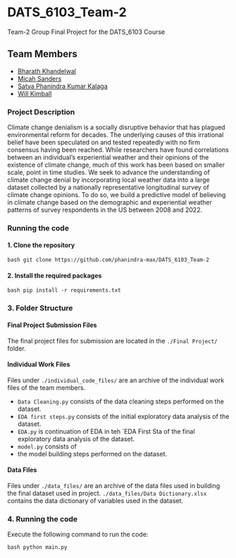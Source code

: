 # DATS_6103_Team-2
Team-2 Group Final Project for the DATS_6103 Course

## Team Members
- [Bharath Khandelwal](bharat.khandelwal@gwu.edu)
- [Micah Sanders](micah.sanders@gwu.edu)
- [Satya Phanindra Kumar Kalaga](sk380@gwu.edu)
- [Will Kimball](will_kimball@gwu.edu) 

### Project Description
Climate change denialism is a socially disruptive behavior that has plagued environmental reform for decades. The underlying causes of this irrational belief have been speculated on and tested repeatedly with no firm consensus having been reached. While researchers have found correlations between an individual’s experiential weather and their opinions of the existence of climate change, much of this work has been based on smaller scale, point in time studies. We seek to advance the understanding of climate change denial by incorporating local weather data into a large dataset collected by a nationally representative longitudinal survey of climate change opinions. To do so, we build a predictive model of believing in climate change based on the demographic and experiential weather patterns of survey respondents in the US between 2008 and 2022.

### Running the code

#### 1. Clone the repository

```bash git clone https://github.com/phanindra-max/DATS_6103_Team-2```

#### 2. Install the required packages

```bash pip install -r requirements.txt```


### 3. Folder Structure

#### Final Project Submission Files

The final project files for submission are located in the `./Final Project/` folder.

#### Individual Work Files

Files under `./individual_code_files/` are an archive of the individual work files of the team members. 

- `Data Cleaning.py` consists of the data cleaning steps performed on the dataset.
- `EDA first steps.py` consists of the initial exploratory data analysis of the dataset. 
- `EDA.py` is continuation of EDA in teh `EDA First Sta of the final exploratory data analysis of the dataset.
- `model.py` consists of
-  the model building steps performed on the dataset.

#### Data Files

Files under `./data_files/` are an archive of the data files used in building the final dataset used in project.
`./data_files/Data Dictionary.xlsx` contains the data dictionary of variables used in the dataset.


### 4. Running the code

Execute the following command to run the code:

```bash python main.py```

